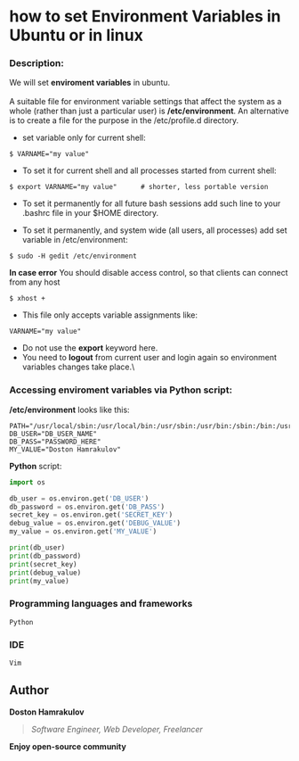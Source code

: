 # how to set Environment Variables in Ubuntu or in linux

### Description:
We will set **enviroment variables** in ubuntu.\
\
A suitable file for environment variable settings that affect the system as a whole (rather than just a particular user) is **/etc/environment**. An alternative is to create a file for the purpose in the /etc/profile.d directory.


* set variable only for current shell:
```[Python]
$ VARNAME="my value"
```
* To set it for current shell and all processes started from current shell:
```[Python]
$ export VARNAME="my value"      # shorter, less portable version
```

* To set it permanently for all future bash sessions add such line to your .bashrc file in your $HOME directory.

* To set it permanently, and system wide (all users, all processes) add set variable in /etc/environment:
```[Python]
$ sudo -H gedit /etc/environment
```
**In case error**
You should disable access control, so that clients can connect from any host
```[Python]
$ xhost +
```
* This file only accepts variable assignments like:
```[Python]
VARNAME="my value"
```
* Do not use the **export** keyword here.
* You need to **logout** from current user and login again so environment variables changes take place.\


### Accessing enviroment variables via Python script:
**/etc/environment** looks like this:
```[Python]
PATH="/usr/local/sbin:/usr/local/bin:/usr/sbin:/usr/bin:/sbin:/bin:/usr/games:/usr/local/games"
DB_USER="DB_USER_NAME"
DB_PASS="PASSWORD_HERE"
MY_VALUE="Doston Hamrakulov"
```
**Python** script:
```python
import os

db_user = os.environ.get('DB_USER')
db_password = os.environ.get('DB_PASS')
secret_key = os.environ.get('SECRET_KEY')
debug_value = os.environ.get('DEBUG_VALUE')
my_value = os.environ.get('MY_VALUE')

print(db_user)
print(db_password)
print(secret_key)
print(debug_value)
print(my_value)
```

### Programming languages and frameworks
```[Python]
Python
```

### IDE
```[Vim]
Vim
```

## Author
**Doston Hamrakulov**
>*Software Engineer, Web Developer, Freelancer*

**Enjoy open-source community**

